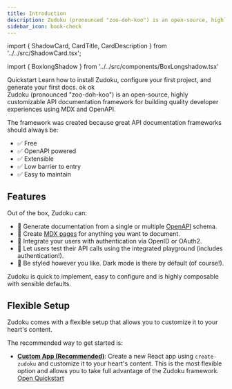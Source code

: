 ```yaml
---
title: Introduction
description: Zudoku (pronounced "zoo-doh-koo") is an open-source, highly customizable API documentation framework for building quality developer experiences using MDX and OpenAPI.
sidebar_icon: book-check
---
```


import { ShadowCard, CardTitle, CardDescription } from '../../src/ShadowCard.tsx';

import { BoxlongShadow } from '../../src/components/BoxLongshadow.tsx'

<div className="grid grid-cols-2 grid-rows-2 gap-10">
<BoxlongShadow>
<CardTitle>Quickstart</CardTitle>
<CardDescription>Learn how to install Zudoku, configure your first project, and generate your first docs.</CardDescription>
</BoxlongShadow>

<ShadowCard>
ok
</ShadowCard>

<ShadowCard>
ok
</ShadowCard>
</div>
Zudoku (pronounced "zoo-doh-koo") is an open-source, highly customizable API documentation framework for building quality developer experiences using MDX and OpenAPI.

The framework was created because great API documentation frameworks should always be:

- ✅ Free
- ✅ OpenAPI powered
- ✅ Extensible
- ✅ Low barrier to entry
- ✅ Easy to maintain

## Features

Out of the box, Zudoku can:

- 🚀 Generate documentation from a single or multiple [OpenAPI](https://www.openapis.org/) schema.
- 📄 Create [MDX pages](https://mdxjs.com/) for anything you want to document.
- 🔐 Integrate your users with authentication via OpenID or OAuth2.
- 🧪 Let users test their API calls using the integrated playground (includes authentication!).
- 🎨 Be styled however you like. Dark mode is there by default (of course!).

Zudoku is quick to implement, easy to configure and is highly composable with sensible defaults.

## Flexible Setup

Zudoku comes with a flexible setup that allows you to customize it to your heart's content.

The recommended way to get started is:

- **[Custom App (Recommended)](./app-quickstart.md)**: Create a new React app using `create-zudoku` and customize it to your heart's content. This is the most flexible option and allows you to take full advantage of the Zudoku framework. [Open Quickstart](./app-quickstart.md)
